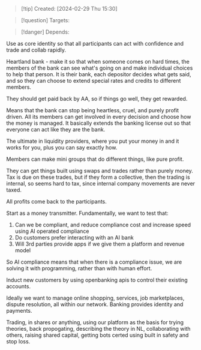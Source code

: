 
>[!tip] Created: [2024-02-29 Thu 15:30]

>[!question] Targets: 

>[!danger] Depends: 

Use as core identity so that all participants can act with confidence and trade and collab rapidly.

Heartland bank - make it so that when someone comes on hard times, the members of the bank can see what's going on and make individual choices to help that person.  It is their bank, each depositor decides what gets said, and so they can choose to extend special rates and credits to different members.

They should get paid back by AA, so if things go well, they get rewarded.

Means that the bank can stop being heartless, cruel, and purely profit driven.
All its members can get involved in every decision and choose how the money is managed.
It basically extends the banking license out so that everyone can act like they are the bank.

The ultimate in liquidity providers, where you put your money in and it works for you, plus you can say exactly how.

Members can make mini groups that do different things, like pure profit.

They can get things built using swaps and trades rather than purely money.
Tax is due on these trades, but if they form a collective, then the trading is internal, so seems hard to tax, since internal company movements are never taxed.

All profits come back to the participants.

Start as a money transmitter.
Fundamentally, we want to test that:
1. Can we be compliant, and reduce compliance cost and increase speed using AI operated compliance
2. Do customers prefer interacting with an AI bank
3. Will 3rd parties provide apps if we give them a platform and revenue model

So AI compliance means that when there is a compliance issue, we are solving it with programming, rather than with human effort.

Induct new customers by using openbanking apis to control their existing accounts.

Ideally we want to manage online shopping, services, job marketplaces, dispute resolution, all within our network.  Banking provides identity and payments.

Trading, in shares or anything, using our platform as the basis for trying theories, back propogating, describing the theory in NL, collaborating with others, raising shared capital, getting bots certed using built in safety and stop loss.